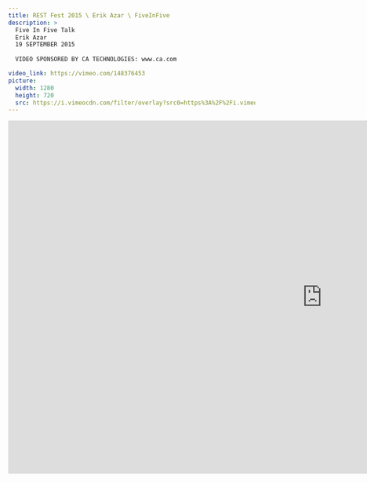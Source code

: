 ```yaml
---
title: REST Fest 2015 \ Erik Azar \ FiveInFive
description: >
  Five In Five Talk
  Erik Azar
  19 SEPTEMBER 2015
  
  VIDEO SPONSORED BY CA TECHNOLOGIES: www.ca.com

video_link: https://vimeo.com/148376453
picture:
  width: 1280
  height: 720
  src: https://i.vimeocdn.com/filter/overlay?src0=https%3A%2F%2Fi.vimeocdn.com%2Fvideo%2F547305612_1280x720.jpg&src1=http%3A%2F%2Ff.vimeocdn.com%2Fp%2Fimages%2Fcrawler_play.png
---
```

<iframe src="https://player.vimeo.com/video/148376453?title=0&byline=0&portrait=0&badge=0&autopause=0&player_id=0" width="1280" height="720" frameborder="0" title="REST Fest 2015 \ Erik Azar \ FiveInFive" webkitallowfullscreen mozallowfullscreen allowfullscreen></iframe>